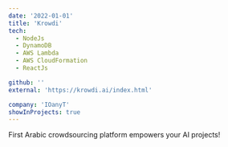 ```yaml
---
date: '2022-01-01'
title: 'Krowdi'
tech:
  - NodeJs
  - DynamoDB
  - AWS Lambda
  - AWS CloudFormation
  - ReactJs

github: ''
external: 'https://krowdi.ai/index.html'

company: 'IOanyT'
showInProjects: true
---
```


First Arabic crowdsourcing platform empowers your AI projects!
